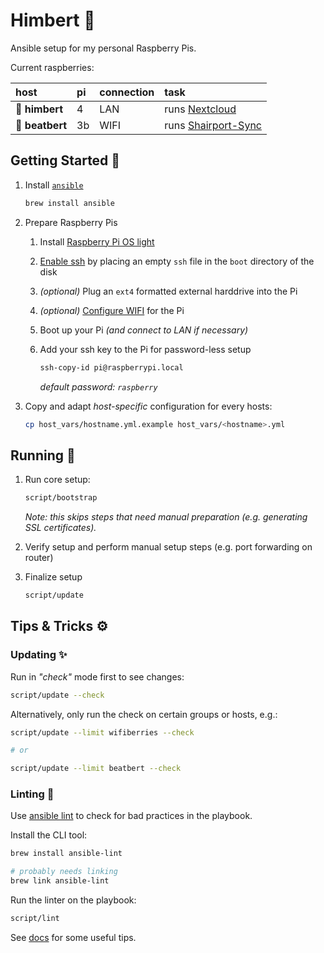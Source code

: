 # Himbert 🧸

Ansible setup for my personal Raspberry Pis.

Current raspberries:

| host            | pi  | connection | task                                                               |
| :-------------- | :-- | :--------- | :----------------------------------------------------------------- |
| **💾 himbert**  | 4   | LAN        | runs [Nextcloud](https://nextcloud.com/)                           |
| **💽 beatbert** | 3b  | WIFI       | runs [Shairport-Sync](https://github.com/mikebrady/shairport-sync) |

## Getting Started 🎒

1. Install [`ansible`](https://www.ansible.com/)

   ```bash
   brew install ansible
   ```

1. Prepare Raspberry Pis

   1. Install [Raspberry Pi OS light](https://www.raspberrypi.com/software/)

   1. [Enable ssh](https://www.raspberrypi.org/documentation/remote-access/ssh/) by placing an empty `ssh` file in the `boot` directory of the disk

   1. _(optional)_ Plug an `ext4` formatted external harddrive into the Pi

   1. _(optional)_ [Configure WIFI](./DOC.md#set-up-wifi-for-a-pi) for the Pi

   1. Boot up your Pi _(and connect to LAN if necessary)_

   1. Add your ssh key to the Pi for password-less setup

      ```bash
      ssh-copy-id pi@raspberrypi.local
      ```

      _default password: `raspberry`_

1. Copy and adapt _host-specific_ configuration for every hosts:

   ```bash
   cp host_vars/hostname.yml.example host_vars/<hostname>.yml
   ```

## Running 🏃

1. Run core setup:

   ```bash
   script/bootstrap
   ```

   _Note: this skips steps that need manual preparation (e.g. generating SSL certificates)._

1. Verify setup and perform manual setup steps (e.g. port forwarding on router)

1. Finalize setup

   ```bash
   script/update
   ```

## Tips & Tricks ⚙️

### Updating ✨

Run in _"check"_ mode first to see changes:

```bash
script/update --check
```

Alternatively, only run the check on certain groups or hosts, e.g.:

```bash
script/update --limit wifiberries --check

# or

script/update --limit beatbert --check
```

### Linting 💅

Use [ansible lint](https://docs.ansible.com/ansible-lint/) to check for bad practices in the playbook.

Install the CLI tool:

```bash
brew install ansible-lint

# probably needs linking
brew link ansible-lint
```

Run the linter on the playbook:

```bash
script/lint
```

See [docs](DOC.md) for some useful tips.
